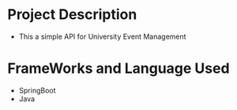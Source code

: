 # Project Description 
* This a simple API for University Event Management 

# FrameWorks and Language Used
* SpringBoot
* Java
